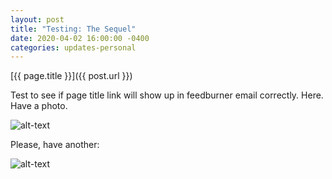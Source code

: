 ```yaml
---
layout: post
title: "Testing: The Sequel"
date: 2020-04-02 16:00:00 -0400
categories: updates-personal
---
```

[{{ page.title }}]({{ post.url }}) 

Test to see if page title link will show up in feedburner email correctly.
Here. Have a photo.

![alt-text](https://media.giphy.com/media/yZWsMXuXP9e5a/giphy.gif "Gon and Killua")

Please, have another:

![alt-text](https://thumbs.gfycat.com/ReadyUnselfishHornet-size_restricted.gif "Baby Sidon")

